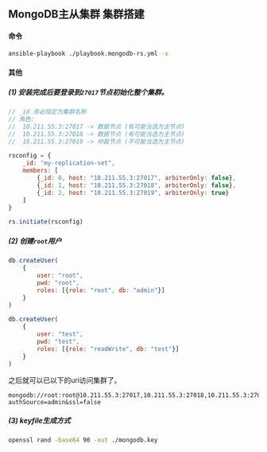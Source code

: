 ## MongoDB主从集群 集群搭建

#### 命令

```bash
ansible-playbook ./playbook.mongodb-rs.yml -v
```

#### 其他

##### (1) 安装完成后要登录到`27017`节点初始化整个集群。

```javascript
// _id 务必指定为集群名称
// 角色: 
//  10.211.55.3:27017 -> 数据节点 (有可能当选为主节点)
//  10.211.55.3:27018 -> 数据节点 (有可能当选为主节点)
//  10.211.55.3:27019 -> 仲裁节点 (不可能当选为主节点)

rsconfig = {
    _id: "my-replication-set",
    members: [
        {_id: 0, host: "10.211.55.3:27017", arbiterOnly: false},
        {_id: 1, host: "10.211.55.3:27018", arbiterOnly: false},
        {_id: 2, host: "10.211.55.3:27019", arbiterOnly: true}
    ]
}

rs.initiate(rsconfig)
```

##### (2) 创建`root`用户

```javascript
db.createUser(
    {
        user: "root",
        pwd: "root",
        roles: [{role: "root", db: "admin"}]
    }
)

db.createUser(
    {
        user: "test",
        pwd: "test",
        roles: [{role: "readWrite", db: "test"}]
    }
)
```

之后就可以已以下的uri访问集群了。

```
mongodb://root:root@10.211.55.3:27017,10.211.55.3:27018,10.211.55.3:27019/test?authSource=admin&ssl=false
```

##### (3) keyfile生成方式

```bash
openssl rand -base64 90 -out ./mongodb.key
```
